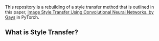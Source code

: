 
This repository is a rebuilding of a style transfer method that is outlined in this paper, [Image Style Transfer Using Convolutional Neural Networks, by Gays](https://www.cv-foundation.org/openaccess/content_cvpr_2016/papers/Gatys_Image_Style_Transfer_CVPR_2016_paper.pdf) in PyTorch.

## What is Style Transfer?